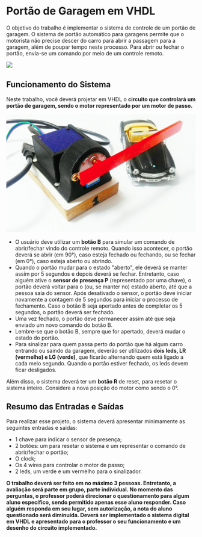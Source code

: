 # Portão de Garagem em VHDL

O objetivo do trabalho é implementar o sistema de controle de um portão de garagem. O sistema de portão automático para garagens permite que o motorista não precise descer do carro para abrir a passagem para a garagem, além de poupar tempo neste processo. Para abrir ou fechar o portão, envia-se um comando por meio de um controle remoto.

![](https://alvserralheria.com.br/wp-content/uploads/2016/07/modelo-de-portao-automatico-deslizante.jpg)

## Funcionamento do Sistema

Neste trabalho, você deverá projetar em VHDL o **circuito que controlará um portão de garagem, sendo o motor representado por um motor de passo.**

![](https://github.com/MiguelGrigorio/portao-garagem-vhdl/blob/0cad2ba9728ce3e19cb5541bfbe7c82aa29923bf/imagem_2023-10-20_074059087.png)

- O usuário deve utilizar um **botão B** para simular um comando de abrir/fechar vindo do controle remoto. Quando isso acontecer, o portão deverá se abrir (em 90°), caso esteja fechado ou fechando, ou se fechar (em 0°), caso esteja aberto ou abrindo.
- Quando o portão mudar para o estado "aberto", ele deverá se manter assim por 5 segundos e depois deverá se fechar. Entretanto, caso alguém ative o **sensor de presença P** (representado por uma chave), o portão deverá voltar para o (ou, se manter no) estado aberto, até que a pessoa saia do sensor. Após desativado o sensor, o portão deve iniciar novamente a contagem de 5 segundos para iniciar o processo de fechamento. Caso o botão B seja apertado antes de completar os 5 segundos, o portão deverá ser fechado.
- Uma vez fechado, o portão deve permanecer assim até que seja enviado um novo comando do botão B.
- Lembre-se que o botão B, sempre que for apertado, deverá mudar o estado do portão.
- Para sinalizar para quem passa perto do portão que há algum carro entrando ou saindo da garagem, deverão ser utilizados **dois leds, LR (vermelho) e LG (verde)**, que ficarão alternando quem está ligado a cada meio segundo. Quando o portão estiver fechado, os leds devem ficar desligados.

Além disso, o sistema deverá ter um **botão R** de reset, para resetar o sistema inteiro. Considere a nova posição do motor como sendo o 0°.

## Resumo das Entradas e Saídas

Para realizar esse projeto, o sistema deverá apresentar minimamente as seguintes entradas e saídas:
- 1 chave para indicar o sensor de presença;
- 2 botões: um para resetar o sistema e um representar o comando de abrir/fechar o portão;
- O clock;
- Os 4 wires para controlar o motor de passo;
- 2 leds, um verde e um vermelho para o sinalizador.

**O trabalho deverá ser feito em no máximo 3 pessoas. Entretanto, a avaliação será parte em grupo, parte individual.
No momento das perguntas, o professor poderá direcionar o questionamento para algum aluno específico, sendo permitido apenas esse aluno responder. Caso alguém responda em seu lugar, sem autorização, a nota do aluno questionado será diminuída.
Deverá ser implementado o sistema digital em VHDL e apresentado para o professor o seu funcionamento e um desenho do circuito implementado.**
